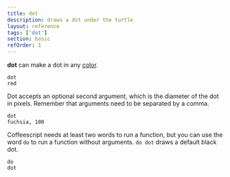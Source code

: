 ```yaml
---
title: dot
description: draws a dot under the turtle
layout: reference
tags: ['dot']
section: basic
refOrder: 1
---
```


<b>dot</b> can make a dot in any <a href="colors.html">color</a>.

<code class="jumbo" data-after="fd 20">dot <span data-dfn="color">red</span></code>

Dot accepts an optional second argument, which is the diameter of the
dot in pixels.  Remember that arguments need to be separated by
a comma.

<code default class="jumbo">dot <span data-dfn="color">fuchsia</span><span data-note="comma">,</span>&nbsp;<span data-dfn="size">100</span></code>

Coffeescript needs at least two words to run a function, but
you can use the word <code>do</code> to run a function without
arguments. <code>do dot</code> draws a default black dot.

<code class="jumbo" data-after="fd 20"><span data-dfn="just do it">do</span> dot</code>
